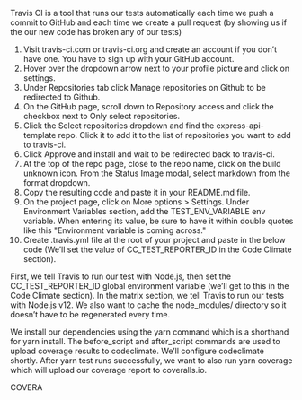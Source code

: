 
Travis CI is a tool that runs our tests automatically each time we push a commit to GitHub and each time we create a pull request (by showing us if the our new code has broken any of our tests)
1. Visit travis-ci.com or travis-ci.org and create an account if you don’t have one. You have to sign up with your GitHub account.
2. Hover over the dropdown arrow next to your profile picture and click on settings.
3. Under Repositories tab click Manage repositories on Github to be redirected to Github.
4. On the GitHub page, scroll down to Repository access and click the checkbox next to Only select repositories.
5. Click the Select repositories dropdown and find the express-api-template repo. Click it to add it to the list of repositories you want to add to travis-ci.
6. Click Approve and install and wait to be redirected back to travis-ci.
7. At the top of the repo page, close to the repo name, click on the build unknown icon. From the Status Image modal, select markdown from the format dropdown.
8. Copy the resulting code and paste it in your README.md file.
9. On the project page, click on More options > Settings. Under Environment Variables section, add the TEST_ENV_VARIABLE env variable. When entering its value, be sure to have it within double quotes like this "Environment variable is coming across."
10. Create .travis.yml file at the root of your project and paste in the below code (We’ll set the value of CC_TEST_REPORTER_ID in the Code Climate section).

First, we tell Travis to run our test with Node.js, then set the CC_TEST_REPORTER_ID global environment variable (we’ll get to this in the Code Climate section). In the matrix section, we tell Travis to run our tests with Node.js v12. We also want to cache the node_modules/ directory so it doesn’t have to be regenerated every time.

We install our dependencies using the yarn command which is a shorthand for yarn install. The before_script and after_script commands are used to upload coverage results to codeclimate. We’ll configure codeclimate shortly. After yarn test runs successfully, we want to also run yarn coverage which will upload our coverage report to coveralls.io.

COVERA